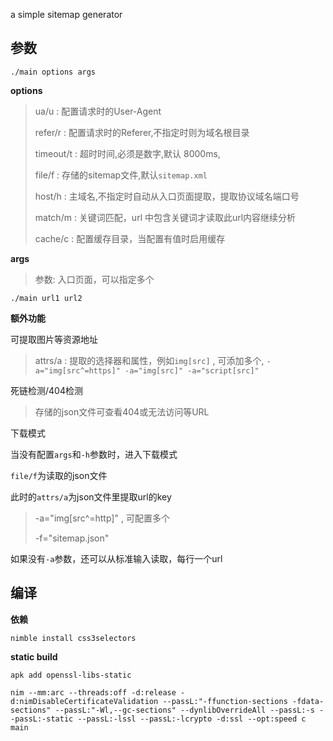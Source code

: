 

a simple sitemap generator


## 参数

`./main options args`

**options**

> ua/u : 配置请求时的User-Agent
>
> refer/r : 配置请求时的Referer,不指定时则为域名根目录
>
> timeout/t : 超时时间,必须是数字,默认 8000ms,
>
> file/f : 存储的sitemap文件,默认`sitemap.xml`
>
> host/h : 主域名,不指定时自动从入口页面提取，提取协议域名端口号
>
> match/m : 关键词匹配，url 中包含关键词才读取此url内容继续分析
>
> cache/c : 配置缓存目录，当配置有值时启用缓存
>

**args**

>
> 参数: 入口页面，可以指定多个

```
./main url1 url2
```


**额外功能**

可提取图片等资源地址

> attrs/a : 提取的选择器和属性，例如`img[src]` , 可添加多个, `-a="img[src^=https]" -a="img[src]" -a="script[src]"`

死链检测/404检测

> 存储的json文件可查看404或无法访问等URL

下载模式

当没有配置`args`和`-h`参数时，进入下载模式

`file/f`为读取的json文件

此时的`attrs/a`为json文件里提取url的key

> -a="img[src^=http]" , 可配置多个
>
> -f="sitemap.json"
>

如果没有`-a`参数，还可以从标准输入读取，每行一个url



## 编译

**依赖**

```
nimble install css3selectors
```



**static build**

`apk add openssl-libs-static`

```
nim --mm:arc --threads:off -d:release -d:nimDisableCertificateValidation --passL:"-ffunction-sections -fdata-sections" --passL:"-Wl,--gc-sections" --dynlibOverrideAll --passL:-s --passL:-static --passL:-lssl --passL:-lcrypto -d:ssl --opt:speed c main
```

